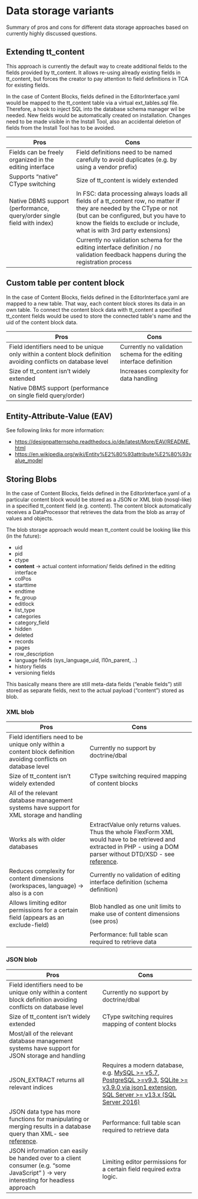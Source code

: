 # Data storage variants

Summary of pros and cons for different data storage approaches based on currently highly discussed questions.


## Extending tt_content

This approach is currently the default way to create additional fields to the fields provided by tt_content.
It allows re-using already existing fields in tt_content, but forces the creator to pay attention to field definitions 
in TCA for existing fields.

In the case of Content Blocks, fields defined in the EditorInterface.yaml would be mapped to the tt_content table 
via a virtual ext_tables.sql file. Therefore, a hook to inject SQL into the database schema manager wil be needed. 
New fields would be automatically created on installation. Changes need to be made visible in the Install Tool, 
also an accidental deletion of fields from the Install Tool has to be avoided.

| Pros | Cons |
| ------------- |-------------|
| Fields can be freely organized in the editing interface | Field definitions need to be named carefully to avoid duplicates (e.g. by using a vendor prefix) |
| Supports “native” CType switching | Size of tt_content is widely extended |
| Native DBMS support (performance, query/order single field with index) | In FSC: data processing always loads all fields of a tt_content row, no matter if they are needed by the CType or not (but can be configured, but you have to know the fields to exclude or include, what is with 3rd party extensions) |
| | Currently no validation schema for the editing interface definition / no validation feedback happens during the registration process |

## Custom table per content block

In the case of Content Blocks, fields defined in the EditorInterface.yaml are mapped to a new table. 
That way, each content block stores its data in an own table. To connect the content block data with tt_content 
a specified tt_content fields would be used to store the connected table's name and the uid of the content block data.

| Pros | Cons |
| ------------- |-------------|
| Field identifiers need to be unique only within a content block definition avoiding conflicts on database level | Currently no validation schema for the editing interface definition |
| Size of tt_content isn’t widely extended | Increases complexity for data handling |
| Native DBMS support (performance on single field query/order) |  |


## Entity-Attribute-Value (EAV)

See following links for more information:
* https://designpatternsphp.readthedocs.io/de/latest/More/EAV/README.html
* https://en.wikipedia.org/wiki/Entity%E2%80%93attribute%E2%80%93value_model

## Storing Blobs

In the case of Content Blocks, fields defined in the EditorInterface.yaml of a particular content block would be stored 
as a JSON or XML blob (nosql-like) in a specified tt_content field (e.g. content). The content block automatically 
receives a DataProcessor that retrieves the data from the blob as array of values and objects.

The blob storage approach would mean tt_content could be looking like this (in the future):

* uid
* pid
* ctype
* **content** → actual content information/ fields defined in the editing interface
* colPos
* starttime
* endtime
* fe_group
* editlock
* list_type
* categories
* category_field
* hidden
* deleted
* records
* pages
* row_description
* language fields  (sys_language_uid, l10n_parent, ..)
* history fields
* versioning fields

This basically means there are still meta-data fields (“enable fields”) still stored as separate fields, 
next to the actual payload (“content”) stored as blob.

### XML blob

| Pros | Cons |
| ------------- |-------------|
| Field identifiers need to be unique only within a content block definition avoiding conflicts on database level | Currently no support by doctrine/dbal |
| Size of tt_content isn’t widely extended | CType switching required mapping of content blocks |
| All of the relevant database management systems have support for XML storage and handling | |
| Works als with older databases | ExtractValue only returns values. Thus the whole FlexForm XML would have to be retrieved and extracted in PHP - using a DOM parser without DTD/XSD - see [reference](https://dev.mysql.com/doc/refman/5.6/en/xml-functions.html). |
| Reduces complexity for content dimensions (workspaces, language) → also is a con | Currently no validation of editing interface definition (schema definition) |
| Allows limiting editor permissions for a certain field (appears as an exclude-field) | Blob handled as one unit limits to make use of content dimensions (see pros) |
|  | Performance: full table scan required to retrieve data |


### JSON blob

| Pros | Cons |
| ------------- |-------------|
| Field identifiers need to be unique only within a content block definition avoiding conflicts on database level | Currently no support by doctrine/dbal |
| Size of tt_content isn’t widely extended | CType switching requires mapping of content blocks |
| Most/all of the relevant database management systems have support for JSON storage and handling | | 
| JSON_EXTRACT returns all relevant indices | Requires a modern database, e.g. [MySQL >= v5.7](https://dev.mysql.com/doc/refman/5.7/en/json-search-functions.html), [PostgreSQL >=v9.3](https://www.postgresql.org/docs/9.3/functions-json.html), [SQLite >= v3.9.0 via json1 extension](https://www.sqlite.org/json1.html), [SQL Server >= v13.x (SQL Server 2016)](https://docs.microsoft.com/en-us/sql/t-sql/functions/json-functions-transact-sql?view=sql-server-2016) |
| JSON data type has more functions for manipulating or merging results in a database query than XML- see [reference](https://dev.mysql.com/doc/refman/5.7/en/json.html). | Performance: full table scan required to retrieve data |
| JSON information can easily be handed over to a client consumer (e.g. “some JavaScript” ) → very interesting for headless approach | Limiting editor permissions for a certain field required extra logic. |
